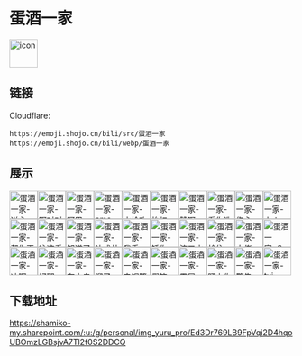 # 蛋酒一家
<img src="https://emoji.shojo.cn/bili/src/蛋酒一家/icon.png" width="50" height="50" alt="icon">

## 链接
Cloudflare:
```
https://emoji.shojo.cn/bili/src/蛋酒一家
https://emoji.shojo.cn/bili/webp/蛋酒一家
```
## 展示
<img src="https://emoji.shojo.cn/bili/src/蛋酒一家/蛋酒一家-送心.png" width="50" height="50" alt="蛋酒一家-送心"><img src="https://emoji.shojo.cn/bili/src/蛋酒一家/蛋酒一家-啊对对对.png" width="50" height="50" alt="蛋酒一家-啊对对对"><img src="https://emoji.shojo.cn/bili/src/蛋酒一家/蛋酒一家-阿巴.png" width="50" height="50" alt="蛋酒一家-阿巴"><img src="https://emoji.shojo.cn/bili/src/蛋酒一家/蛋酒一家-emo.png" width="50" height="50" alt="蛋酒一家-emo"><img src="https://emoji.shojo.cn/bili/src/蛋酒一家/蛋酒一家-水枪攻击.png" width="50" height="50" alt="蛋酒一家-水枪攻击"><img src="https://emoji.shojo.cn/bili/src/蛋酒一家/蛋酒一家-抬杠.png" width="50" height="50" alt="蛋酒一家-抬杠"><img src="https://emoji.shojo.cn/bili/src/蛋酒一家/蛋酒一家-赞啊.png" width="50" height="50" alt="蛋酒一家-赞啊"><img src="https://emoji.shojo.cn/bili/src/蛋酒一家/蛋酒一家-看你洗.png" width="50" height="50" alt="蛋酒一家-看你洗"><img src="https://emoji.shojo.cn/bili/src/蛋酒一家/蛋酒一家-伤心.png" width="50" height="50" alt="蛋酒一家-伤心"><img src="https://emoji.shojo.cn/bili/src/蛋酒一家/蛋酒一家-上火.png" width="50" height="50" alt="蛋酒一家-上火"><img src="https://emoji.shojo.cn/bili/src/蛋酒一家/蛋酒一家-帮你灭火.png" width="50" height="50" alt="蛋酒一家-帮你灭火"><img src="https://emoji.shojo.cn/bili/src/蛋酒一家/蛋酒一家-往这看.png" width="50" height="50" alt="蛋酒一家-往这看"><img src="https://emoji.shojo.cn/bili/src/蛋酒一家/蛋酒一家-知道了.png" width="50" height="50" alt="蛋酒一家-知道了"><img src="https://emoji.shojo.cn/bili/src/蛋酒一家/蛋酒一家-达成共识.png" width="50" height="50" alt="蛋酒一家-达成共识"><img src="https://emoji.shojo.cn/bili/src/蛋酒一家/蛋酒一家-我丢.png" width="50" height="50" alt="蛋酒一家-我丢"><img src="https://emoji.shojo.cn/bili/src/蛋酒一家/蛋酒一家-锤你.png" width="50" height="50" alt="蛋酒一家-锤你"><img src="https://emoji.shojo.cn/bili/src/蛋酒一家/蛋酒一家-流口水.png" width="50" height="50" alt="蛋酒一家-流口水"><img src="https://emoji.shojo.cn/bili/src/蛋酒一家/蛋酒一家-尬住.png" width="50" height="50" alt="蛋酒一家-尬住"><img src="https://emoji.shojo.cn/bili/src/蛋酒一家/蛋酒一家-大佬.png" width="50" height="50" alt="蛋酒一家-大佬"><img src="https://emoji.shojo.cn/bili/src/蛋酒一家/蛋酒一家-？.png" width="50" height="50" alt="蛋酒一家-？"><img src="https://emoji.shojo.cn/bili/src/蛋酒一家/蛋酒一家-冲啊.png" width="50" height="50" alt="蛋酒一家-冲啊"><img src="https://emoji.shojo.cn/bili/src/蛋酒一家/蛋酒一家-好耶.png" width="50" height="50" alt="蛋酒一家-好耶"><img src="https://emoji.shojo.cn/bili/src/蛋酒一家/蛋酒一家-有内鬼.png" width="50" height="50" alt="蛋酒一家-有内鬼"><img src="https://emoji.shojo.cn/bili/src/蛋酒一家/蛋酒一家-溜了.png" width="50" height="50" alt="蛋酒一家-溜了"><img src="https://emoji.shojo.cn/bili/src/蛋酒一家/蛋酒一家-电锯警告.png" width="50" height="50" alt="蛋酒一家-电锯警告"><img src="https://emoji.shojo.cn/bili/src/蛋酒一家/蛋酒一家-假笑.png" width="50" height="50" alt="蛋酒一家-假笑"><img src="https://emoji.shojo.cn/bili/src/蛋酒一家/蛋酒一家-霸屏.png" width="50" height="50" alt="蛋酒一家-霸屏"><img src="https://emoji.shojo.cn/bili/src/蛋酒一家/蛋酒一家-盯上你了.png" width="50" height="50" alt="蛋酒一家-盯上你了"><img src="https://emoji.shojo.cn/bili/src/蛋酒一家/蛋酒一家-警告.png" width="50" height="50" alt="蛋酒一家-警告"><img src="https://emoji.shojo.cn/bili/src/蛋酒一家/蛋酒一家-tui.png" width="50" height="50" alt="蛋酒一家-tui">

## 下载地址

https://shamiko-my.sharepoint.com/:u:/g/personal/img_yuru_pro/Ed3Dr769LB9FpVqi2D4hqoUBOmzLGBsjvA7Tl2f0S2DDCQ